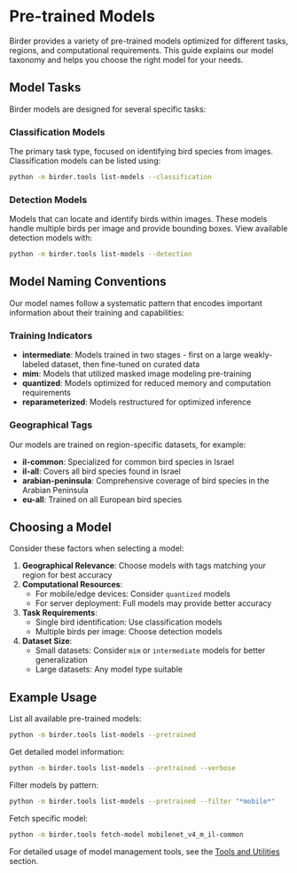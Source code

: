 # Pre-trained Models

Birder provides a variety of pre-trained models optimized for different tasks, regions, and computational requirements. This guide explains our model taxonomy and helps you choose the right model for your needs.

## Model Tasks

Birder models are designed for several specific tasks:

### Classification Models

The primary task type, focused on identifying bird species from images. Classification models can be listed using:

```sh
python -m birder.tools list-models --classification
```

### Detection Models

Models that can locate and identify birds within images. These models handle multiple birds per image and provide bounding boxes. View available detection models with:

```sh
python -m birder.tools list-models --detection
```

## Model Naming Conventions

Our model names follow a systematic pattern that encodes important information about their training and capabilities:

### Training Indicators

* **intermediate**: Models trained in two stages - first on a large weakly-labeled dataset, then fine-tuned on curated data
* **mim**: Models that utilized masked image modeling pre-training
* **quantized**: Models optimized for reduced memory and computation requirements
* **reparameterized**: Models restructured for optimized inference

### Geographical Tags

Our models are trained on region-specific datasets, for example:

* **il-common**: Specialized for common bird species in Israel
* **il-all**: Covers all bird species found in Israel
* **arabian-peninsula**: Comprehensive coverage of bird species in the Arabian Peninsula
* **eu-all**: Trained on all European bird species

## Choosing a Model

Consider these factors when selecting a model:

1. **Geographical Relevance**: Choose models with tags matching your region for best accuracy
2. **Computational Resources**:
    * For mobile/edge devices: Consider `quantized` models
    * For server deployment: Full models may provide better accuracy
3. **Task Requirements**:
    * Single bird identification: Use classification models
    * Multiple birds per image: Choose detection models
4. **Dataset Size**:
    * Small datasets: Consider `mim` or `intermediate` models for better generalization
    * Large datasets: Any model type suitable

## Example Usage

List all available pre-trained models:

```bash
python -m birder.tools list-models --pretrained
```

Get detailed model information:

```bash
python -m birder.tools list-models --pretrained --verbose
```

Filter models by pattern:

```bash
python -m birder.tools list-models --pretrained --filter "*mobile*"
```

Fetch specific model:

```bash
python -m birder.tools fetch-model mobilenet_v4_m_il-common
```

For detailed usage of model management tools, see the [Tools and Utilities](tools/index.md) section.
